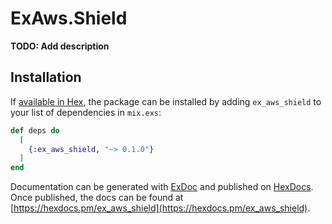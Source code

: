 # ExAws.Shield

**TODO: Add description**

## Installation

If [available in Hex](https://hex.pm/docs/publish), the package can be installed
by adding `ex_aws_shield` to your list of dependencies in `mix.exs`:

```elixir
def deps do
  [
    {:ex_aws_shield, "~> 0.1.0"}
  ]
end
```

Documentation can be generated with [ExDoc](https://github.com/elixir-lang/ex_doc)
and published on [HexDocs](https://hexdocs.pm). Once published, the docs can
be found at [https://hexdocs.pm/ex_aws_shield](https://hexdocs.pm/ex_aws_shield).

